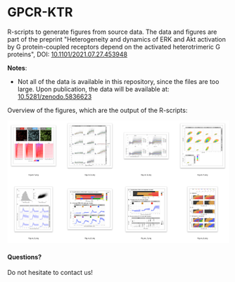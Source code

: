 # GPCR-KTR

R-scripts to generate figures from source data. The data and figures are part of the preprint "Heterogeneity and dynamics of ERK and Akt activation by G protein-coupled receptors depend on the activated heterotrimeric G proteins", DOI: [10.1101/2021.07.27.453948](https://doi.org/10.1101/2021.07.27.453948)


**Notes**:
* Not all of the data is available in this repository, since the files are too large. Upon publication, the data will be available at: [10.5281/zenodo.5836623](https://doi.org/10.5281/zenodo.5836623)


Overview of the figures, which are the output of the R-scripts:

![alt text](https://github.com/JoachimGoedhart/GPCR-KTR/blob/main/GPCR-KTR-Overview.png "Output")


#### Questions?

Do not hesitate to contact us!






<!---

Clickable icons:

<a href="https://github.com/JoachimGoedhart/GPCR-KTR/tree/main/Figure_2"><img src="https://github.com/JoachimGoedhart/GPCR-KTR/blob/main/Figure_2/Figure_2.png" width="200" vspace="10"/></a>
<a href="https://github.com/JoachimGoedhart/GPCR-KTR/tree/main/Figure_3"><img src="https://github.com/JoachimGoedhart/GPCR-KTR/blob/main/Figure_3/Figure_3.png" width="200" vspace="10"/></a>
<a href="https://github.com/JoachimGoedhart/GPCR-KTR/tree/main/Figure_4"><img src="https://github.com/JoachimGoedhart/GPCR-KTR/blob/main/Figure_4/His_per_inh_sd_Akt.png" width="200" vspace="10"/></a>
<a href="https://github.com/JoachimGoedhart/GPCR-KTR/tree/main/Figure_5"><img src="https://github.com/JoachimGoedhart/GPCR-KTR/blob/main/Figure_5/Figure_5.png" width="200" vspace="10"/></a>


<a href="https://github.com/JoachimGoedhart/GPCR-KTR/tree/main/Figure_6"><img src="https://github.com/JoachimGoedhart/GPCR-KTR/blob/main/Figure_6/Figure_6.png" width="200" vspace="10"/></a>
<a href="https://github.com/JoachimGoedhart/GPCR-KTR/tree/main/Figure_7_8_9"><img src="https://github.com/JoachimGoedhart/GPCR-KTR/blob/main/Figure_7_8_9/Figure_7.png" width="200" vspace="10"/></a>
<a href="https://github.com/JoachimGoedhart/GPCR-KTR/tree/main/Figure_7_8_9"><img src="https://github.com/JoachimGoedhart/GPCR-KTR/blob/main/Figure_7_8_9/Figure_8.png" width="200" vspace="10"/></a>
<a href="https://github.com/JoachimGoedhart/GPCR-KTR/tree/main/Figure_7_8_9"><img src="https://github.com/JoachimGoedhart/GPCR-KTR/blob/main/Figure_7_8_9/Figure_9.png" width="200" vspace="10"/></a>

--->
